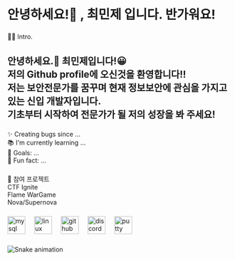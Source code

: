 <h1 align="left">안녕하세요!👋  , 최민제 입니다. 반가워요!</h1>

###

<p align="left">👩‍💻 Intro.</p>

###

<h2 align="left">안녕하세요.👋 최민제입니다!😀<br>저의 Github profile에 오신것을 환영합니다!!<br>저는 보안전문가를 꿈꾸며 현재 정보보안에 관심을 가지고 있는 신입 개발자입니다.<br>기초부터 시작하여 전문가가 될 저의 성장을 봐 주세요!</h2>

###

<p align="left">✨ Creating bugs since ...<br>📚 I'm currently learning ...<br>🎯 Goals: ...<br>🎲 Fun fact: ...</p>

###

<p align="left">📂 참여 프로젝트<br src="https://github.com/JJH0204/Ignite_CTF">CTF Ignite<br>Flame WarGame<br>Nova/Supernova</p>

###

<div align="left">
  <img src="https://img.shields.io/badge/MySQL-4479A1?logo=mysql&logoColor=white&style=for-the-badge" height="40" alt="mysql logo"  />
  <img width="12" />
  <img src="https://img.shields.io/badge/Linux-FCC624?logo=linux&logoColor=black&style=for-the-badge" height="40" alt="linux logo"  />
  <img width="12" />
  <img src="https://img.shields.io/badge/GitHub-181717?logo=github&logoColor=white&style=for-the-badge" height="40" alt="github logo"  />
  <img width="12" />
  <img src="https://img.shields.io/badge/Discord-5865F2?logo=discord&logoColor=white&style=for-the-badge" height="40" alt="discord logo"  />
  <img width="12" />
  <img src="https://cdn.jsdelivr.net/gh/devicons/devicon/icons/putty/putty-original.svg" height="40" alt="putty logo"  />
</div>

###

<img src="https://raw.githubusercontent.com/kporosl/kporosl/output/snake.svg" alt="Snake animation" />

###
